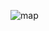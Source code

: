 ![map](https://user-images.githubusercontent.com/72799965/124953353-a629f700-e047-11eb-8ce3-30f8a50fdc86.png)

